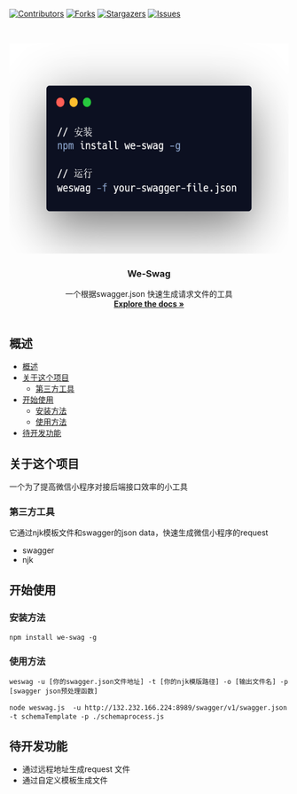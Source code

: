 
[![Contributors][contributors-shield]][contributors-url]
[![Forks][forks-shield]][forks-url]
[![Stargazers][stars-shield]][stars-url]
[![Issues][issues-shield]][issues-url]

<br />
<p align="center">
 <a href="https://github.com/legenself/we-swag">
 <img src="image/usage.png" alt="Logo" height="380">
 </a>
 <h3 align="center">We-Swag</h3>
 <p align="center">
 一个根据swagger.json 快速生成请求文件的工具
 <br />
 <a href="https://github.com/legenself/we-swag"><strong>Explore the docs »</strong></a>
 <br />
 <br />
 <!-- <a href="https://github.com/othneildrew/Best-README-Template">View Demo</a>
 ·
 <a href="https://github.com/othneildrew/Best-README-Template/issues">Report Bug</a>
 ·
 <a href="https://github.com/othneildrew/Best-README-Template/issues">Request Feature</a>-->
 </p>
</p>

## 概述
- [概述](#概述)
- [关于这个项目](#关于这个项目)
  - [第三方工具](#第三方工具)
- [开始使用](#开始使用)
  - [安装方法](#安装方法)
  - [使用方法](#使用方法)
- [待开发功能](#待开发功能)


## 关于这个项目
一个为了提高微信小程序对接后端接口效率的小工具

### 第三方工具
它通过njk模板文件和swagger的json data，快速生成微信小程序的request
- swagger
- njk

## 开始使用

### 安装方法
```
npm install we-swag -g
```
### 使用方法
```
weswag -u [你的swagger.json文件地址] -t [你的njk模版路径] -o [输出文件名] -p [swagger json预处理函数]
```

```
node weswag.js  -u http://132.232.166.224:8989/swagger/v1/swagger.json -t schemaTemplate -p ./schemaprocess.js
```

## 待开发功能
- 通过远程地址生成request 文件
- 通过自定义模板生成文件


[contributors-shield]: https://img.shields.io/github/contributors/legenself/we-swag.svg?style=flat-square
[contributors-url]: https://github.com/legenself/we-swag/graphs/contributors
[forks-shield]: https://img.shields.io/github/forks/legenself/we-swag.svg?style=flat-square
[forks-url]: https://github.com/legenself/we-swag/network/members
[stars-shield]: https://img.shields.io/github/stars/legenself/we-swag.svg?style=flat-square
[stars-url]: https://github.com/legenself/we-swag/stargazers
[issues-shield]: https://img.shields.io/github/issues/legenself/we-swag.svg?style=flat-square
[issues-url]: https://github.com/legenself/we-swag/issues